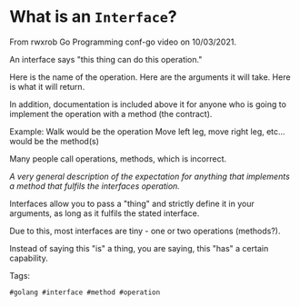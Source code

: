 # What is an `Interface`?

From rwxrob Go Programming conf-go video on 10/03/2021.

An interface says "this thing can do this operation."

Here is the name of the operation. Here are the arguments it will take.
Here is what it will return.

In addition, documentation is included above it for anyone who is going
to implement the operation with a method (the contract).

Example:
Walk would be the operation
Move left leg, move right leg, etc... would be the method(s)

Many people call operations, methods, which is incorrect.

*A very general description of the expectation for anything that
implements a method that fulfils the interfaces operation.*

Interfaces allow you to pass a "thing" and strictly define it in your
arguments, as long as it fulfils the stated interface.

Due to this, most interfaces are tiny - one or two operations
(methods?).

Instead of saying this "is" a thing, you are saying, this "has" a
certain capability.

Tags:

    #golang #interface #method #operation
